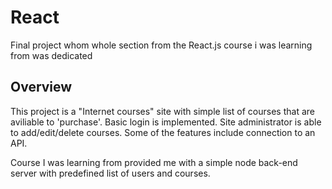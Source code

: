 # React
Final project whom whole section from the React.js course i was learning from was dedicated

## Overview

This project is a "Internet courses" site with simple list of courses that are aviliable to 'purchase'. Basic login is implemented. Site administrator is able to add/edit/delete courses. Some of the features include connection to an API.

Course I was learning from provided me with a simple node back-end server with predefined list of users and courses.